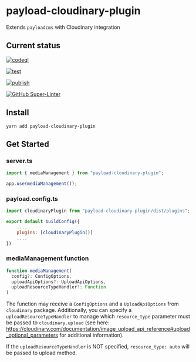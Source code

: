 # payload-cloudinary-plugin

Extends `payloadcms` with Cloudinary integration

## Current status

[![codeql](https://github.com/finkinfridom/payload-cloudinary-plugin/actions/workflows/codeql.yml/badge.svg)](https://github.com/finkinfridom/payload-cloudinary-plugin/actions/workflows/codeql.yml)

[![test](https://github.com/finkinfridom/payload-cloudinary-plugin/actions/workflows/test.yml/badge.svg)](https://github.com/finkinfridom/payload-cloudinary-plugin/actions/workflows/test.yml)

[![publish](https://github.com/finkinfridom/payload-cloudinary-plugin/actions/workflows/publish.yml/badge.svg)](https://github.com/finkinfridom/payload-cloudinary-plugin/actions/workflows/publish.yml)

[![GitHub Super-Linter](https://github.com/finkinfridom/payload-cloudinary-plugin/workflows/Lint%20Code%20Base/badge.svg)](https://github.com/marketplace/actions/super-linter)

## Install

`yarn add payload-cloudinary-plugin`

## Get Started

### server.ts

```js
import { mediaManagement } from "payload-cloudinary-plugin";

app.use(mediaManagement());
```

### payload.config.ts

```js
import cloudinaryPlugin from "payload-cloudinary-plugin/dist/plugins";

export default buildConfig({
    ....
    plugins: [cloudinaryPlugin()]
    ....
})
```

### mediaManagement function

```js
function mediaManagement(
  config?: ConfigOptions,
  uploadApiOptions?: UploadApiOptions,
  uploadResourceTypeHandler?: Function
)
```

The function may receive a `ConfigOptions` and a `UploadApiOptions` from `cloudinary` package.
Additionally, you can specify a `uploadResourceTypeHandler` to manage which `resource_type` parameter must be passed to `cloudinary.upload` (see here: https://cloudinary.com/documentation/image_upload_api_reference#upload_optional_parameters for additional information).

If the `uploadResourceTypeHandler` is NOT specified, `resource_type: auto` will be passed to upload method.

